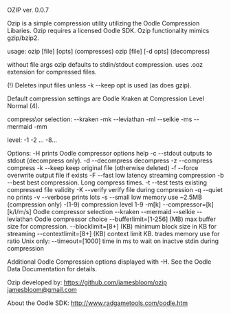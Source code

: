 OZIP ver. 0.0.7

Ozip is a simple compression utility utilizing the Oodle Compression Libaries. 
Ozip requires a licensed Oodle SDK.
Ozip functionality mimics gzip/bzip2.

usage:
ozip [file] [opts]             (compresses)
ozip [file] [-d opts]          (decompress)

without file args ozip defaults to stdin/stdout compression.
uses .ooz extension for compressed files.

(!) Deletes input files unless -k --keep opt is used (as does gzip).

Default compression settings are Oodle Kraken at Compression Level Normal (4).

compress\or selection: --kraken -mk
                       --leviathan -ml
                       --selkie -ms
                       --mermaid -mm
                       
level:   -1 -2 ... -8...

Options:
    		-H                      prints Oodle compressor options help
		-c --stdout	        outputs to stdout (decompress only). 
		-d --decompress         decompress
		-z --compress           compress
		-k --keep               keep original file (otherwise deleted)
		-f --force              overwrite output file if exists
		-F --fast               low latency streaming compression
		-b --best               best compression. Long compress times.
		-t --test               tests existing compressed file validity
		-K --verify             verify file during compression
		-q --quiet              no prints
		-v --verbose            prints lots
		-s --small              low memory use ~2.5MB  (compression only)
		-(1-9)	                compression level 1-9
		-m[k] --compressor=[k]  [k/l/m/s] Oodle compressor selection
		--kraken --mermaid --selkie --leviathan     Oodle compressor choice
		--bufferlimit=[1-256]   (MB) max buffer size for compression.
		--blocklimit=[8+]       (KB) minimum block size in KB for streaming
		--contextlimit=[8+]     (KB) context limit KB. trades memory use for ratio
Unix only:
		--timeout=[1000]		time in ms to wait on inactve stdin during compression
		

Additional Oodle Compression options displayed with -H. See the Oodle Data Documentation for details.
		
Ozip developed by:
https://github.com/jamesbloom/ozip
jamesbloom@gmail.com
    
About the Oodle SDK:
http://www.radgametools.com/oodle.htm
    
